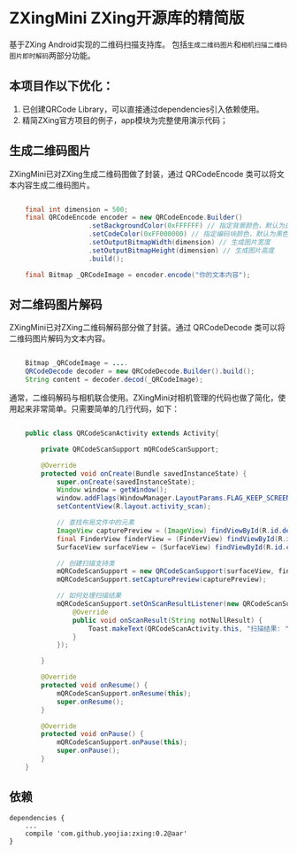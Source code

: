 # ZXingMini ZXing开源库的精简版

基于ZXing Android实现的二维码扫描支持库。
包括`生成二维码图片`和`相机扫描二维码图片即时解码`两部分功能。

## 本项目作以下优化：

1. 已创建QRCode Library，可以直接通过dependencies引入依赖使用。
2. 精简ZXing官方项目的例子，app模块为完整使用演示代码；


## 生成二维码图片

ZXingMini已对ZXing生成二维码图做了封装，通过 QRCodeEncode 类可以将文本内容生成二维码图片。

```java

    final int dimension = 500;
    final QRCodeEncode encoder = new QRCodeEncode.Builder()
                    .setBackgroundColor(0xFFFFFF) // 指定背景颜色，默认为白色
                    .setCodeColor(0xFF000000) // 指定编码块颜色，默认为黑色
                    .setOutputBitmapWidth(dimension) // 生成图片宽度
                    .setOutputBitmapHeight(dimension) // 生成图片高度
                    .build();

    final Bitmap _QRCodeImage = encoder.encode("你的文本内容");

```

## 对二维码图片解码

ZXingMini已对ZXing二维码解码部分做了封装。通过 QRCodeDecode 类可以将二维码图片解码为文本内容。

```java

    Bitmap _QRCodeImage = ....
    QRCodeDecode decoder = new QRCodeDecode.Builder().build();
    String content = decoder.decod(_QRCodeImage);

```

通常，二维码解码与相机联合使用。ZXingMini对相机管理的代码也做了简化，使用起来非常简单。只需要简单的几行代码，如下：

```java

    public class QRCodeScanActivity extends Activity{

        private QRCodeScanSupport mQRCodeScanSupport;

        @Override
        protected void onCreate(Bundle savedInstanceState) {
            super.onCreate(savedInstanceState);
            Window window = getWindow();
            window.addFlags(WindowManager.LayoutParams.FLAG_KEEP_SCREEN_ON);
            setContentView(R.layout.activity_scan);

            // 查找布局文件中的元素
            ImageView capturePreview = (ImageView) findViewById(R.id.decode_preview);
            final FinderView finderView = (FinderView) findViewById(R.id.capture_viewfinder_view);
            SurfaceView surfaceView = (SurfaceView) findViewById(R.id.capture_preview_view);

            // 创建扫描支持类
            mQRCodeScanSupport = new QRCodeScanSupport(surfaceView, finderView);
            mQRCodeScanSupport.setCapturePreview(capturePreview);

            // 如何处理扫描结果
            mQRCodeScanSupport.setOnScanResultListener(new QRCodeScanSupport.OnScanResultListener() {
                @Override
                public void onScanResult(String notNullResult) {
                    Toast.makeText(QRCodeScanActivity.this, "扫描结果: " + notNullResult, Toast.LENGTH_SHORT).show();
                }
            });

        }

        @Override
        protected void onResume() {
            mQRCodeScanSupport.onResume(this);
            super.onResume();
        }

        @Override
        protected void onPause() {
            mQRCodeScanSupport.onPause(this);
            super.onPause();
        }
    }

```

## 依赖

    dependencies {
        ...
        compile 'com.github.yoojia:zxing:0.2@aar'
    }